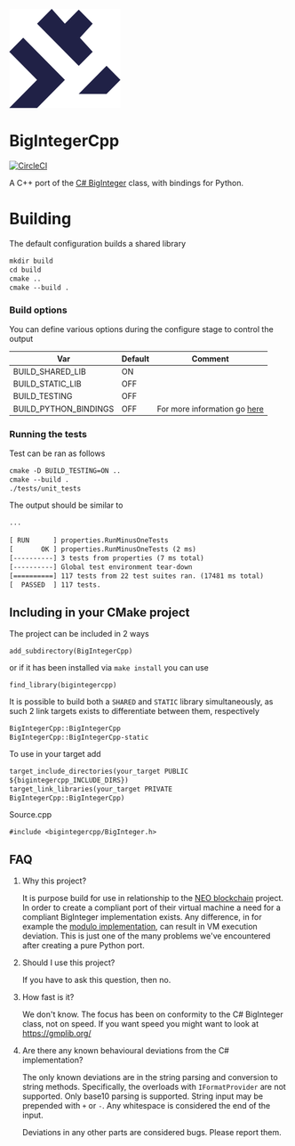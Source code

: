 ![](https://raw.githubusercontent.com/CityOfZion/visual-identity/develop/_CoZ%20Branding/_Logo/_Logo%20icon/_PNG%20200x178px/CoZ_Icon_DARKBLUE_200x178px.png)
    
# BigIntegerCpp
[![CircleCI](https://circleci.com/gh/CityOfZion/neo3-python.svg?style=shield)](https://circleci.com/gh/CityOfZion/neo3-python)

A C++ port of the [C# BigInteger](https://docs.microsoft.com/en-us/dotnet/api/system.numerics.biginteger?view=netcore-3.1) class, with bindings for Python.

# Building

The default configuration builds a shared library

    mkdir build
    cd build
    cmake ..
    cmake --build .

### Build options

You can define various options during the configure stage to control the output

| Var                   | Default | Comment                      |
|-----------------------|---------|------------------------------|
| BUILD_SHARED_LIB      | ON      |                              |
| BUILD_STATIC_LIB      | OFF     |                              |
| BUILD_TESTING         | OFF     |                              |
| BUILD_PYTHON_BINDINGS | OFF     | For more information go [here](bindings/python/README.md) |

### Running the tests
Test can be ran as follows

    cmake -D BUILD_TESTING=ON ..
    cmake --build .
    ./tests/unit_tests

The output should be similar to

    ...
    
    [ RUN      ] properties.RunMinusOneTests
    [       OK ] properties.RunMinusOneTests (2 ms)
    [----------] 3 tests from properties (7 ms total)
    [----------] Global test environment tear-down
    [==========] 117 tests from 22 test suites ran. (17481 ms total)
    [  PASSED  ] 117 tests.

## Including in your CMake project
   The project can be included in 2 ways

    add_subdirectory(BigIntegerCpp)
    
or if it has been installed via `make install` you can use

    find_library(bigintegercpp)
   
It is possible to build both a `SHARED` and `STATIC` library simultaneously, as such 2 link targets exists to differentiate between them, respectively

    BigIntegerCpp::BigIntegerCpp
    BigIntegerCpp::BigIntegerCpp-static

To use in your target add

    target_include_directories(your_target PUBLIC ${bigintegercpp_INCLUDE_DIRS})
    target_link_libraries(your_target PRIVATE BigIntegerCpp::BigIntegerCpp)
    
Source.cpp

    #include <bigintegercpp/BigInteger.h>
    
## FAQ
1) Why this project? 

   It is purpose build for use in relationship to the [NEO blockchain](https://github.com/neo-project/) project. 
   In order to create a compliant port of their virtual machine a need for a compliant BigInteger implementation exists. 
   Any difference, in for example the [modulo implementation](https://en.wikipedia.org/wiki/Modulo_operation#Variants_of_the_definition), can result in VM execution deviation. This is just one of the many problems we've encountered after creating a pure Python port. 

2) Should I use this project?

   If you have to ask this question, then no.

3) How fast is it?
    
   We don't know. The focus has been on conformity to the C# BigInteger class, not on speed. If you want speed you might want to look at https://gmplib.org/

4) Are there any known behavioural deviations from the C# implementation?

   The only known deviations are in the string parsing and conversion to string methods. Specifically, the overloads with `IFormatProvider` are not supported.
   Only base10 parsing is supported. String input may be prepended with `+` or `-`. Any whitespace is considered the end of the input.
   
   Deviations in any other parts are considered bugs. Please report them.
